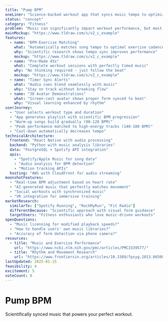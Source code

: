 ```yaml
---
title: "Pump BPM"
oneLiner: "Science-backed workout app that syncs music tempo to optimize your exercise performance"
status: "concept"
category: "Fitness"
problem: "Music can significantly impact workout performance, but most people randomly shuffle songs without considering tempo, energy, or exercise phases. There's untapped potential in scientifically matching music to movement."
mainMockup: "https://www.tldraw.com/s/v2_c_example"
features:
  - name: "BPM-Exercise Matching"
    what: "Automatically matches song tempo to optimal exercise cadence"
    why: "Scientific research shows tempo sync improves performance"
    mockup: "https://www.tldraw.com/s/v2_c_example"
  - name: "Pre-Made 45s"
    what: "Complete workout sessions with perfectly timed music"
    why: "No thinking required - just follow the beat"
    mockup: "https://www.tldraw.com/s/v2_c_example"
  - name: "Timer Sync Alerts"
    what: "Audio cues blend seamlessly with music"
    why: "Stay on track without breaking flow"
  - name: "3D Avatar Demonstrations"
    what: "Screen-cast avatar shows proper form synced to beat"
    why: "Visual learning enhanced by rhythm"
userJourney:
  - "User selects workout type and duration"
  - "App generates playlist with scientific BPM progression"
  - "Warm-up songs build gradually (90-120 BPM)"
  - "Peak performance matched to high-energy tracks (140-180 BPM)"
  - "Cool-down automatically decreases tempo"
technicalArchitecture:
  frontend: "React Native with audio processing"
  backend: "Python with music analysis libraries"
  data: "PostgreSQL + Spotify API integration"
  apis:
    - "Spotify/Apple Music for song data"
    - "Audio analysis for BPM detection"
    - "Motion tracking APIs"
  hosting: "AWS with CloudFront for audio streaming"
moonshotFeatures:
  - "Real-time BPM adjustment based on heart rate"
  - "AI-generated music that perfectly matches movement"
  - "Social workouts with synchronized music"
  - "VR integration for immersive training"
marketResearch:
  similarTo: ["Spotify Running", "RockMyRun", "Fit Radio"]
  differentBecause: "Scientific approach with visual form guidance"
  targetUsers: "Fitness enthusiasts who love music-driven workouts"
openQuestions:
  - "Music licensing for modified playback speeds?"
  - "How to handle users' own music libraries?"
  - "Accuracy of form detection via phone camera?"
resources:
  - title: "Music and Exercise Performance"
    url: "https://www.ncbi.nlm.nih.gov/pmc/articles/PMC3339577/"
  - title: "Rhythm and Movement Research"
    url: "https://www.frontiersin.org/articles/10.3389/fpsyg.2013.00300/full"
lastUpdated: 2025-01-15
feasibility: 4
excitement: 5
voteCount: 0
---
```


# Pump BPM

Scientifically synced music that powers your perfect workout.